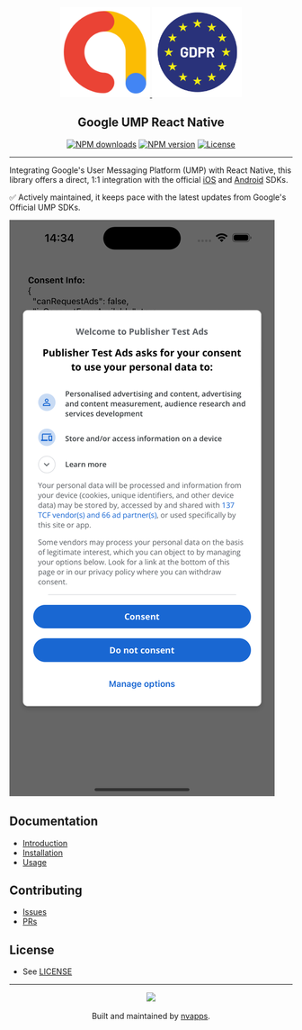 <p align="center">
  <a href="https://docs.page/nvappsltd/google-ump-react-native">
    <img width="160px" src="./docs/assets/logo_admob_192px.svg">
    <img width="160px" src="./docs/assets/logo_gdpr.png"><br/>
  </a>
  <h2 align="center">Google UMP React Native</h2>
</p>

<p align="center">
  <a href="https://www.npmjs.com/package/google-ump-react-native"><img src="https://img.shields.io/npm/dm/google-ump-react-native.svg?style=flat-square" alt="NPM downloads"></a>
  <a href="https://www.npmjs.com/package/google-ump-react-native"><img src="https://img.shields.io/npm/v/google-ump-react-native.svg?style=flat-square" alt="NPM version"></a>
  <a href="/LICENSE"><img src="https://img.shields.io/npm/l/google-ump-react-native.svg?style=flat-square" alt="License"></a>
</p>

---

Integrating Google's User Messaging Platform (UMP) with React Native, this library offers a direct, 1:1 integration with the official [iOS](https://developers.google.com/admob/ios/privacy) and [Android](https://developers.google.com/admob/android/privacy) SDKs.

✅ Actively maintained, it keeps pace with the latest updates from Google's Official UMP SDKs.

![iOS Consent Form Example](./docs/assets/screenshot-ios-form.png)

## Documentation

- [Introduction](https://docs.page/nvappsltd/google-ump-react-native)
- [Installation](https://docs.page/nvappsltd/google-ump-react-native/installation)
- [Usage](https://docs.page/nvappsltd/google-ump-react-native/usage)

## Contributing

- [Issues](https://github.com/nvappsltd/google-ump-react-native/issues)
- [PRs](https://github.com/nvappsltd/google-ump-react-native/pulls)

## License

- See [LICENSE](/LICENSE)

---

<p align="center">
  <a href="https://nvapps.co/?utm_source=readme&utm_medium=footer&utm_campaign=google-ump-react-native">
    <img width="75px" src="https://avatars.githubusercontent.com/u/82496864">
  </a>
  <p align="center">
    Built and maintained by <a href="https://nvapps.co/?utm_source=readme&utm_medium=footer&utm_campaign=google-ump-react-native">nvapps</a>.
  </p>
</p>
